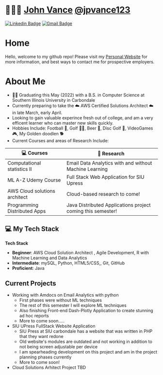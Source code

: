 
# 👨🏻‍💻 [John Vance](https://linkedin.com/in/Congratz-you-have-made-it) [@jpvance123](https://jpvance123.github.io/Profile-Page/#)

[![Linkedin Badge](https://img.shields.io/badge/LinkedIn-0077B5?style=for-the-badge&logo=linkedin&logoColor=white&link=www.linkedin.com/in/Congratz-you-have-made-it)](www.linkedin.com/in/Congratz-you-have-made-it) [![Gmail Badge](https://img.shields.io/badge/Gmail-D14836?style=for-the-badge&logo=gmail&logoColor=white&mailto:jpvance123@gmail.com)](mailto:jpvance123@gmail.com)

<!-- :man_technologist: Personal Site: [John-Vance](https://jpvance123.github.io/Profile-Page/) :mailbox_with_mail: Linkedin: [JohnVance](https://jpvance123.github.io/Profile-Page/#) -->


# Home
Hello, welcome to my github repo! Please visit my [Personal Website](https://jpvance123.github.io/Profile-Page/#) for more information, and best ways to contact me for prospective employers. 

# About Me
- :man_student: Graduating this May (2022) with a B.S. in Computer Science at Southern Illinois University in Carbondale 
- Currently preparing to take the :cloud: AWS Certified Solutions Architect	:cloud: in late March, early April.
- Looking to gain valuable experince fresh out of college, and am a very efficent learner who can master new skills quickly.
- Hobbies Include: Football :football:, Golf 🏌️‍♂️, Beer :beer:, Disc Golf :flying_disc:, VideoGames :video_game:, My Golden doodlen :dog2:
- Current Courses and areas of Research Include:
<!-- START OF PROFILE STACK, DO NOT REMOVE -->
| 💻 **Courses** | 🚀 **Research** |
|-|-|
|Computational statistics II|Email Data Analytics with and without Machine Learning|
|ML A-Z Udemy Course| Full Stack Web Application for SIU Upress|
|AWS Cloud solutions architect| Cloud-based research to come!|
|Programming Distributed Apps| Java Distributed Applications project coming this semester!

## 💻 My Tech Stack
**Tech Stack** 
- **Beginner**: AWS Cloud Solution Architect , Agile Development, R with Machine Learning and Data Analytics 
- **Intermediate**: mySQL, Python, HTML5/CSS,, Git, GitHub
- **Proficient**: Java

## Current Projects
- Working with Amdocs on Email Analytics with python
  - First phases were without ML techniques
  - The rest of this semester I will explore ML techniques
  - Also finishing Front-end Dash-Plotly Application to create stunning ad hoc reports
  - More to come soon.....
- SIU UPress FullStack Website Application
  - SIU Press at SIU carbondale has a website that was written in PHP that they want redone
  - Old website's modules are outdated and not working in addition to not being screen adjustable per device
  - I am spearheading development on this project and am in the project planning phases currently
  - More to come soon! 
- Cloud Solutions Arhitect Project TBD 
